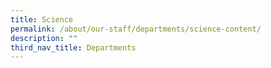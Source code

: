 ```yaml
---
title: Science
permalink: /about/our-staff/departments/science-content/
description: ""
third_nav_title: Departments
---
```

